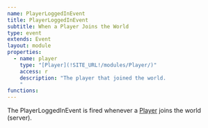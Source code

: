 ```yaml
---
name: PlayerLoggedInEvent
title: PlayerLoggedInEvent
subtitle: When a Player Joins the World
type: event
extends: Event
layout: module
properties:  
  - name: player
    type: "[Player](!SITE_URL!/modules/Player/)"
    access: r
    description: "The player that joined the world.
    "
functions:
---
```


The <span class="notranslate">PlayerLoggedInEvent</span> is fired whenever a [Player](/modules/Player) joins the
world (server).
